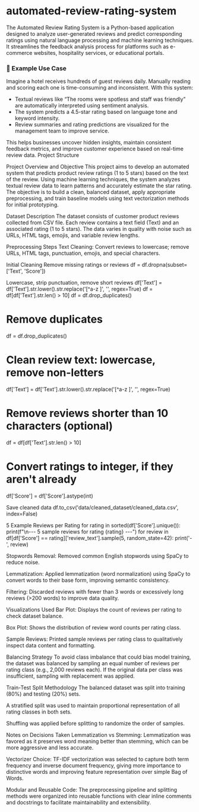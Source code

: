 # automated-review-rating-system
The Automated Review Rating System is a Python-based application designed to analyze user-generated reviews and predict corresponding ratings using natural language processing and machine learning techniques. It streamlines the feedback analysis process for platforms such as e-commerce websites, hospitality services, or educational portals.

### 🎯 Example Use Case

Imagine a hotel receives hundreds of guest reviews daily. Manually reading and scoring each one is time-consuming and inconsistent. With this system:

- Textual reviews like “The rooms were spotless and staff was friendly” are automatically interpreted using sentiment analysis.
- The system predicts a 4.5-star rating based on language tone and keyword intensity.
- Review summaries and rating predictions are visualized for the management team to improve service.

This helps businesses uncover hidden insights, maintain consistent feedback metrics, and improve customer experience based on real-time review data.
Project Structure

Project Overview and Objective
This project aims to develop an automated system that predicts product review ratings (1 to 5 stars) based on the text of the review. Using machine learning techniques, the system analyzes textual review data to learn patterns and accurately estimate the star rating.
The objective is to build a clean, balanced dataset, apply appropriate preprocessing, and train baseline models using text vectorization methods for initial prototyping.

Dataset Description
The dataset consists of customer product reviews collected from  CSV file. Each review contains a text field (Text) and an associated rating (1 to 5 stars). The data varies in quality with noise such as URLs, HTML tags, emojis, and variable review lengths.

Preprocessing Steps
Text Cleaning: Convert reviews to lowercase; remove URLs, HTML tags, punctuation, emojis, and special characters.

Initial Cleaning
Remove missing ratings or reviews
  df = df.dropna(subset=['Text', 'Score'])

Lowercase, strip punctuation, remove short reviews
  df['Text'] = df['Text'].str.lower().str.replace('[^a-z ]', '', regex=True)
  df = df[df['Text'].str.len() > 10]
  df = df.drop_duplicates()

  # Remove duplicates
df = df.drop_duplicates()

# Clean review text: lowercase, remove non-letters
df['Text'] = df['Text'].str.lower().str.replace('[^a-z ]', '', regex=True)

# Remove reviews shorter than 10 characters (optional)
df = df[df['Text'].str.len() > 10]

# Convert ratings to integer, if they aren't already
df['Score'] = df['Score'].astype(int)


Save cleaned data
  df.to_csv('data/cleaned_dataset/cleaned_data.csv', index=False)


5 Example Reviews per Rating
        for rating in sorted(df['Score'].unique()):
        print(f"\n--- 5 sample reviews for rating {rating} ---")
        for review in df[df['Score'] == rating]['review_text'].sample(5, random_state=42):
        print('-', review)


Stopwords Removal: Removed common English stopwords using SpaCy to reduce noise.

Lemmatization: Applied lemmatization (word normalization) using SpaCy to convert words to their base form, improving semantic consistency.

Filtering: Discarded reviews with fewer than 3 words or excessively long reviews (>200 words) to improve data quality.

Visualizations Used
Bar Plot: Displays the count of reviews per rating to check dataset balance.

Box Plot: Shows the distribution of review word counts per rating class.

Sample Reviews: Printed sample reviews per rating class to qualitatively inspect data content and formatting.

Balancing Strategy
To avoid class imbalance that could bias model training, the dataset was balanced by sampling an equal number of reviews per rating class (e.g., 2,000 reviews each). If the original data per class was insufficient, sampling with replacement was applied.

Train-Test Split Methodology
The balanced dataset was split into training (80%) and testing (20%) sets.

A stratified split was used to maintain proportional representation of all rating classes in both sets.

Shuffling was applied before splitting to randomize the order of samples.

Notes on Decisions Taken
Lemmatization vs Stemming: Lemmatization was favored as it preserves word meaning better than stemming, which can be more aggressive and less accurate.

Vectorizer Choice: TF-IDF vectorization was selected to capture both term frequency and inverse document frequency, giving more importance to distinctive words and improving feature representation over simple Bag of Words.

Modular and Reusable Code: The preprocessing pipeline and splitting methods were organized into reusable functions with clear inline comments and docstrings to facilitate maintainability and extensibility.





